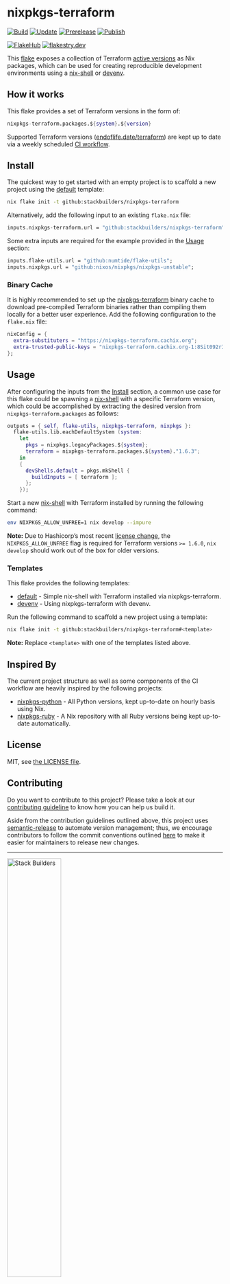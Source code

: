 # nixpkgs-terraform

[![Build](https://github.com/stackbuilders/nixpkgs-terraform/actions/workflows/build.yml/badge.svg)](https://github.com/stackbuilders/nixpkgs-terraform/actions/workflows/build.yml)
[![Update](https://github.com/stackbuilders/nixpkgs-terraform/actions/workflows/update.yml/badge.svg)](https://github.com/stackbuilders/nixpkgs-terraform/actions/workflows/update.yml)
[![Prerelease](https://github.com/stackbuilders/nixpkgs-terraform/actions/workflows/prerelease.yml/badge.svg)](https://github.com/stackbuilders/nixpkgs-terraform/actions/workflows/prerelease.yml)
[![Publish](https://github.com/stackbuilders/nixpkgs-terraform/actions/workflows/publish.yml/badge.svg)](https://github.com/stackbuilders/nixpkgs-terraform/actions/workflows/publish.yml)

[![FlakeHub](https://img.shields.io/endpoint?url=https://flakehub.com/f/stackbuilders/nixpkgs-terraform/badge)](https://flakehub.com/flake/stackbuilders/nixpkgs-terraform)
[![flakestry.dev](https://flakestry.dev/api/badge/flake/github/stackbuilders/nixpkgs-terraform)](https://flakestry.dev/flake/github/stackbuilders/nixpkgs-terraform)

This [flake](https://nixos.wiki/wiki/Flakes) exposes a collection of Terraform
[active versions](https://endoflife.date/terraform) as Nix packages, which
can be used for creating reproducible development environments using a
[nix-shell] or [devenv](https://devenv.sh).

## How it works

This flake provides a set of Terraform versions in the form of: 

```nix
nixpkgs-terraform.packages.${system}.${version}
```

Supported Terraform versions ([endoflife.date/terraform](https://endoflife.date/terraform))
are kept up to date via a weekly scheduled [CI workflow](.github/workflows/update.yml).

## Install

The quickest way to get started with an empty project is to scaffold a new
project using the [default](templates/default) template:

```sh
nix flake init -t github:stackbuilders/nixpkgs-terraform
```

Alternatively, add the following input to an existing `flake.nix` file:

```nix
inputs.nixpkgs-terraform.url = "github:stackbuilders/nixpkgs-terraform";
```

Some extra inputs are required for the example provided in the [Usage](#usage)
section:

```nix
inputs.flake-utils.url = "github:numtide/flake-utils";
inputs.nixpkgs.url = "github:nixos/nixpkgs/nixpkgs-unstable";
```

### Binary Cache

It is highly recommended to set up the
[nixpkgs-terraform](https://nixpkgs-terraform.cachix.org) binary cache to
download pre-compiled Terraform binaries rather than compiling them locally for
a better user experience. Add the following configuration to the `flake.nix`
file:

```nix
nixConfig = {
  extra-substituters = "https://nixpkgs-terraform.cachix.org";
  extra-trusted-public-keys = "nixpkgs-terraform.cachix.org-1:8Sit092rIdAVENA3ZVeH9hzSiqI/jng6JiCrQ1Dmusw=";
};
```

## Usage

After configuring the inputs from the [Install](#install) section, a common use
case for this flake could be spawning a [nix-shell] with a specific Terraform
version, which could be accomplished by extracting the desired version from
`nixpkgs-terraform.packages` as follows:

```nix
outputs = { self, flake-utils, nixpkgs-terraform, nixpkgs }:
  flake-utils.lib.eachDefaultSystem (system:
    let
      pkgs = nixpkgs.legacyPackages.${system};
      terraform = nixpkgs-terraform.packages.${system}."1.6.3";
    in
    {
      devShells.default = pkgs.mkShell {
        buildInputs = [ terraform ];
      };
    });
```

Start a new [nix-shell] with Terraform installed by running the following
command:

```sh
env NIXPKGS_ALLOW_UNFREE=1 nix develop --impure
```

**Note:** Due to Hashicorp’s most recent [license
change](https://www.hashicorp.com/blog/hashicorp-adopts-business-source-license),
the `NIXPKGS_ALLOW_UNFREE` flag is required for Terraform versions `>= 1.6.0`,
`nix develop` should work out of the box for older versions.

### Templates

This flake provides the following templates:

- [default](templates/default) - Simple nix-shell with Terraform installed via
  nixpkgs-terraform.
- [devenv](templates/devenv) - Using nixpkgs-terraform with devenv.

Run the following command to scaffold a new project using a template:

```sh
nix flake init -t github:stackbuilders/nixpkgs-terraform#<template>
```

**Note:** Replace `<template>` with one of the templates listed above.

## Inspired By

The current project structure as well as some components of the CI workflow are
heavily inspired by the following projects:

- [nixpkgs-python](https://github.com/cachix/nixpkgs-python) - All Python
  versions, kept up-to-date on hourly basis using Nix.
- [nixpkgs-ruby](https://github.com/bobvanderlinden/nixpkgs-ruby) - A Nix
  repository with all Ruby versions being kept up-to-date automatically.

## License

MIT, see [the LICENSE file](LICENSE).

## Contributing

Do you want to contribute to this project? Please take a look at our
[contributing guideline](docs/CONTRIBUTING.md) to know how you can help us
build it.

Aside from the contribution guidelines outlined above, this project uses
[semantic-release] to automate version management; thus, we encourage
contributors to follow the commit conventions outlined
[here](https://semantic-release.gitbook.io/semantic-release/#commit-message-format)
to make it easier for maintainers to release new changes.

---
<img src="https://www.stackbuilders.com/media/images/Sb-supports.original.png"
alt="Stack Builders" width="50%"></img>  
[Check out our libraries](https://github.com/stackbuilders/) | [Join our
team](https://www.stackbuilders.com/join-us/)

[nix-shell]: https://nixos.wiki/wiki/Development_environment_with_nix-shell
[semantic-release]: https://semantic-release.gitbook.io/semantic-release/
